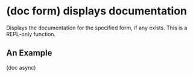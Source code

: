 # (doc form) displays documentation
Displays the documentation for the specified form, if any exists.
This is a REPL-only function.

## An Example

  (doc async)
